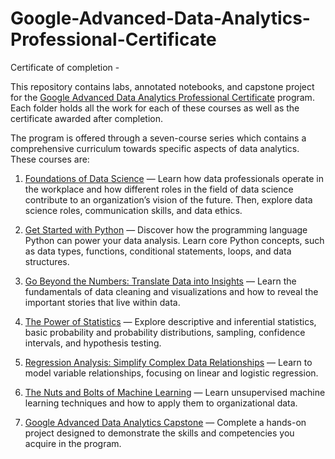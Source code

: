 # Google-Advanced-Data-Analytics-Professional-Certificate
Certificate of completion - 

This repository contains labs, annotated notebooks, and capstone project for the [Google Advanced Data Analytics Professional Certificate](https://www.coursera.org/professional-certificates/google-advanced-data-analytics) program. Each folder holds all the work for each of these courses as well as the certificate awarded after completion.

The program is offered through a seven-course series which contains a comprehensive curriculum towards specific aspects of data analytics. These courses are:

1. [Foundations of Data Science](https://www.coursera.org/learn/foundations-of-data-science?specialization=google-advanced-data-analytics)
 — Learn how data professionals operate in the workplace and how different roles in the field of data science contribute to an organization’s vision of the future. Then, explore data science roles, communication skills, and data ethics.

2. [Get Started with Python](https://www.coursera.org/learn/get-started-with-python?specialization=google-advanced-data-analytics)
 — Discover how the programming language Python can power your data analysis. Learn core Python concepts, such as data types, functions, conditional statements, loops, and data structures.

3. [Go Beyond the Numbers: Translate Data into Insights](https://www.coursera.org/learn/go-beyond-the-numbers-translate-data-into-insight?specialization=google-advanced-data-analytics)
 — Learn the fundamentals of data cleaning and visualizations and how to reveal the important stories that live within data.

4. [The Power of Statistics](https://www.coursera.org/learn/the-power-of-statistics?specialization=google-advanced-data-analytics)
 — Explore descriptive and inferential statistics, basic probability and probability distributions, sampling, confidence intervals, and hypothesis testing.

5. [Regression Analysis: Simplify Complex Data Relationships](https://www.coursera.org/learn/regression-analysis-simplify-complex-data-relationships?specialization=google-advanced-data-analytics)
 — Learn to model variable relationships, focusing on linear and logistic regression.

6. [The Nuts and Bolts of Machine Learning](https://www.coursera.org/learn/the-nuts-and-bolts-of-machine-learning?specialization=google-advanced-data-analytics)
 — Learn unsupervised machine learning techniques and how to apply them to organizational data. 

7. [Google Advanced Data Analytics Capstone](https://www.coursera.org/learn/google-advanced-data-analytics-capstone?specialization=google-advanced-data-analytics)
 — Complete a hands-on project designed to demonstrate the skills and competencies you acquire in the program. 
